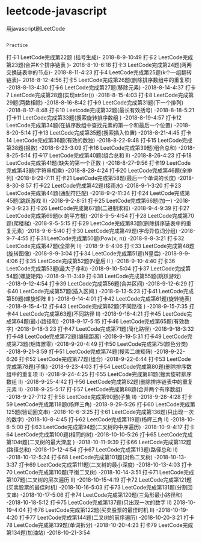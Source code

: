 # leetcode-javascript
用javascript刷LeetCode

                                                                        Practice
打卡1
LeetCode完成第22题 (括号生成)- 2018-8-9-10:49
打卡2
LeetCode完成第23题(合并K个排序链表 )- 2018-8-10-6:18
打卡3
LeetCode完成第24题(两两交换链表中的节点)- 2018-8-11-4:23
打卡4
LeetCode完成第25题(k个一组翻转链表)- 2018-8-12-4:56
打卡5
LeetCode完成第26题(删除排序数组中的重复项) -2018-8-13-4:30
打卡6
LeetCode完成第27题(移除元素) -2018-8-14-4:37
打卡7
LeetCode完成第28题(实现strStr()) -2018-8-15-4:03
打卡8
LeetCode完成第29题(两数相除) -2018-8-16-8:42
打卡9
LeetCode完成第31题(下一个排列) -2018-8-17-8:48
打卡10
Leetcode完成第32题(最长有效括号) -2018-8-18-5:21
打卡11
LeetCode完成第33题(搜索旋转排序数组 ) -2018-8-19-4:57
打卡12
LeetCode完成第34题(在排序数组中查找元素的第一个和最后一个位置) -2018-8-20-5:14
打卡13
LeetCode完成第35题(搜索插入位置) -2018-8-21-4:45
打卡14
LeetCode完成第36题(有效的数独) -2018-8-22-9:48
打卡15
LeetCode完成第38题(报数) -2018-8-23-3:09
打卡16
LeetCode完成第39题(组合总和) -2018-8-25-5:14
打卡17
LeetCode完成第40题(组合总和 II) -2018-8-26-4:23
打卡18
LeetCode完成第41题(缺失的第一个正数 ) -2018-8-27-9:56
打卡19
LeetCode完成第43题(字符串相乘) -2018-8-28-4:24
打卡20
LeetCode完成第46题(全排列) -2018-8-29-7:11
打卡21
LeetCode完成第58题(最后一个单词的长度) -2018-8-30-8:57
打卡22
LeetCode完成第42题(接雨水) -2018-9-1-3:20
打卡23
LeetCode完成第44题(通配符匹配) -2018-9-2-11:34
打卡24
LeetCode完成第45题(跳跃游戏 II) -2018-9-2-8:51
打卡25
LeetCode完成第66题(加一) -2018-9-3-9:23
打卡26
LeetCode完成第67题(二进制求和) -2018-9-4-9:39
打卡27
LeetCode完成第69题(x 的平方根) -2018-9-5-4:54
打卡28
LeetCode完成第70题(爬楼梯) -2018-9-5-5:15
打卡29
LeetCode完成第83题(删除排序链表中的重复元素) -2018-9-6-5:40
打卡30
LeetCode完成第49题(字母异位词分组) -2018-9-7-4:55
打卡31
LeetCode完成第50题(Pow(x, n)) -2018-9-8-3:21
打卡32
LeetCode完成第47题(全排列 II) -2018-9-8-4:06
打卡33
LeetCode完成第48题(旋转图像) -2018-9-9-3:04
打卡34
LeetCode完成第51题(N皇后) -2018-9-9-4:06
打卡35
LeetCode完成第52题(N皇后 II ) -2018-9-10-4:40
打卡36
LeetCode完成第53题(最大子序和) -2018-9-10-5:04
打卡37
LeetCode完成第54题(螺旋矩阵) -2018-9-11-3:49
打卡38
LeetCode完成第55题(跳跃游戏) -2018-9-12-4:54
打卡39
LeetCode完成第56题(合并区间) -2018-9-12-6:29
打卡40
LeetCode完成第57题(插入区间 ) -2018-9-13-5:23
打卡41
LeetCode完成第59题(螺旋矩阵 II ) -2018-9-14-4:01
打卡42
LeetCode完成第61题(旋转链表) -2018-9-15-4-12
打卡43
LeetCode完成第62题(不同路径 ) -2018-9-15-7:35
打卡44
LeetCode完成第63题(不同路径 II) -2018-9-16-4:21
打卡45
LeetCode完成第64题(最小路径和) -2018-9-17-5:15
打卡46
LeetCode完成第65题(有效数字) -2018-9-18-3:23
打卡47
LeetCode完成第71题(简化路径) -2018-9-18-3:32
打卡48
LeetCode完成第72题(编辑距离) -2018-9-19-5:31
打卡49
LeetCode完成第73题(矩阵置零) -2018-9-20-4:49
打卡50
LeetCode完成第75(颜色分类) -2018-9-21-8:59
打卡51
LeetCode完成第74题(搜索二维矩阵) -2018-9-22-6:26
打卡52
LeetCode完成第77题(组合) -2018-9-22-6:44
打卡53
LeetCode完成第78题(子集) -2018-9-23-4:03
打卡54
LeetCode完成第80题(删除排序数组中的重复项 II) -2018-9-24-4:25
打卡55
LeetCode完成第81题(搜索旋转排序数组 II) -2018-9-25-4:42
打卡56
LeetCode完成第82题(删除排序链表中的重复元素 II) -2018-9-25-5:17
打卡57
LeetCode完成第88题(合并两个有序数组) -2018-9-27-7:12
打卡58
LeetCode完成第90题(子集 II) -2018-9-28-4:28
打卡59
LeetCode完成第118题(杨辉三角) -2018-9-29-5:26
打卡60
LeetCode完成第125题(验证回文串) -2018-10-6-3:25
打卡61
LeetCode完成第136题(只出现一次的数字) -2018-10-8-4:45
打卡62
LeetCode完成第119题(杨辉三角 II) -2018-10-8-5:00
打卡63
LeetCode完成第94题(二叉树的中序遍历) -2018-10-9-4:17
打卡64
LeetCode完成第100题(相同的树) -2018-10-10-5:26
打卡65
LeetCode完成第104t题(二叉树的最大深度 ) -2018-10-11-9:39
打卡66
LeetCode完成第112题(路径总和) -2018-10-12-4:54
打卡67
LeetCode完成第113题(路径总和 II) -2018-10-12-5:24
打卡68
LeetCode完成第101题(对称二叉树) -2018-10-13-3:37
打卡69
LeetCode完成第111题(二叉树的最小深度) -2018-10-13-4:03
打卡70
LeetCode完成第110题(平衡二叉树) -2018-10-14-3:51
打卡71
LeetCode完成第107题(二叉树的层次遍历 II) -2018-10-15-4:19
打卡72
LeetCode完成第121题(买卖股票的最佳时机) -2018-10-16-5:03
打卡73
LeetCode完成第131题(分割回文串) -2018-10-17-5:06
打卡74
LeetCode完成第120题(三角形最小路径和) -2018-10-18-5:12
打卡75
LeetCode完成第137题(只出现一次的数字 II) 2018-10-19-4:04
打卡76
LeetCode完成第122题(买卖股票的最佳时机 II) -2018-10-19-4:20
打卡77
LeetCode完成第144题(二叉树的前序遍历) -2018-10-20-3:21
打卡78
LeetCode完成第139题(单词拆分) -2018-10-20-4:23
打卡79
LeetCode完成第134题(加油站) -2018-10-21-3:54
